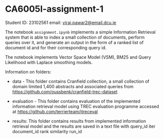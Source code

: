 # CA6005I-assignment-1
Student ID: 23102561
email: viraj.pawar2@email.dcu.ie


The notebook `assignment.ipynb` implements a simple Information Retrieval system that is able to index a small collection of documents, perform queries over it, and generate an output in the form of a ranked list of document id and for their corresponding query id. 

The notebook implements Vector Space Model (VSM), BM25 and Query Likelihood with Laplace smoothing models. 

Information on folders:

- data - This folder contains Cranfield collection, a small collection of  domain limited 1,400 abstracts and associated queries from https://github.com/oussbenk/cranfield-trec-dataset

- evaluation - This folder contains evaluation of the implemented information retrieval model using TREC evaluation programme accessed at https://github.com/terrierteam/jtreceval

- results: This folder contains results from implemented information retrieval model and the results are saved in a text file with query_id iter <space> document_id <space> rank <space> similarity <space> run_id

